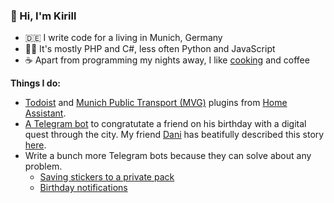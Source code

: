 ### 👋 Hi, I'm Kirill

- 🇩🇪 I write code for a living in Munich, Germany
- 🧑‍💻 It's mostly PHP and C#, less often Python and JavaScript
- ☕ Apart from programming my nights away, I like [cooking](https://github.com/MrGauz/recipes) and coffee

**Things I do:**
- [Todoist](https://github.com/MrGauz/home-assistant-todoist) and [Munich Public Transport (MVG)](https://github.com/MrGauz/home-assistant-munich-transport) plugins from [Home Assistant](https://www.home-assistant.io/).
- [A Telegram bot](https://github.com/MrGauz/eugenebot2021) to congratutate a friend on his birthday with a digital quest through the city. My friend [Dani](https://github.com/danielbilyk) has beatifully described this story [here](https://vas3k.club/post/13774/).
- Write a bunch more Telegram bots because they can solve about any problem.
  - [Saving stickers to a private pack](https://github.com/MrGauz/VorishkaBot)
  - [Birthday notifications](https://github.com/MrGauz/BirthdaysBot)
